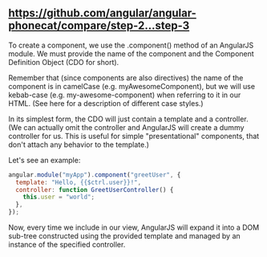 ## https://github.com/angular/angular-phonecat/compare/step-2...step-3

To create a component, we use the .component() method of an AngularJS module. We must provide the
name of the component and the Component Definition Object (CDO for short).

Remember that (since components are also directives) the name of the component is in camelCase (e.g.
myAwesomeComponent), but we will use kebab-case (e.g. my-awesome-component) when referring to it in
our HTML. (See here for a description of different case styles.)

In its simplest form, the CDO will just contain a template and a controller. (We can actually omit
the controller and AngularJS will create a dummy controller for us. This is useful for simple
"presentational" components, that don't attach any behavior to the template.)

Let's see an example:

```js
angular.module("myApp").component("greetUser", {
  template: "Hello, {{$ctrl.user}}!",
  controller: function GreetUserController() {
    this.user = "world";
  },
});
```

Now, every time we include <greet-user></greet-user> in our view, AngularJS will expand it into a
DOM sub-tree constructed using the provided template and managed by an instance of the specified
controller.
